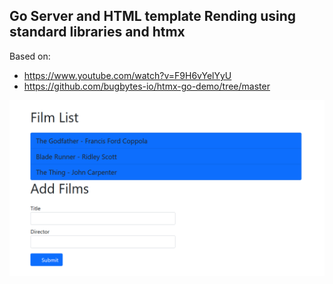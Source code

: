 ## Go Server and HTML template Rending using standard libraries and htmx

Based on:

- https://www.youtube.com/watch?v=F9H6vYelYyU
- https://github.com/bugbytes-io/htmx-go-demo/tree/master

![Alt text](image.png)
